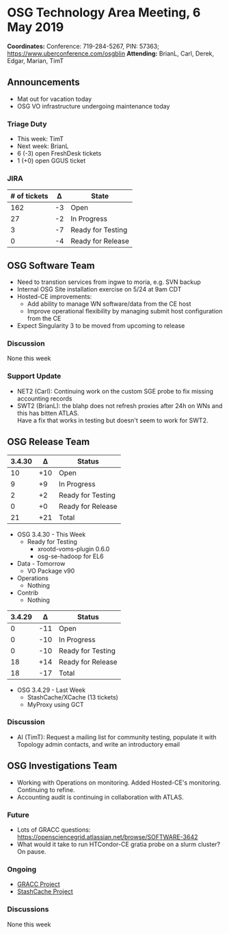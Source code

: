 # OSG Technology Area Meeting,  6 May 2019

**Coordinates:** Conference: 719-284-5267, PIN: 57363; <https://www.uberconference.com/osgblin>
**Attending:** BrianL, Carl, Derek, Edgar, Marian, TimT


## Announcements

-   Mat out for vacation today
-   OSG VO infrastructure undergoing maintenance today


### Triage Duty

-   This week: TimT
-   Next week: BrianL
-   6 (-3) open FreshDesk tickets
-   1 (+0) open GGUS ticket


### JIRA

| # of tickets | &Delta; | State             |
|------------ |------- |----------------- |
| 162          | -3      | Open              |
| 27           | -2      | In Progress       |
| 3            | -7      | Ready for Testing |
| 0            | -4      | Ready for Release |


## OSG Software Team

-   Need to transtion services from ingwe to moria, e.g. SVN backup
-   Internal OSG Site installation exercise on 5/24 at 9am CDT
-   Hosted-CE improvements:  
    -   Add ability to manage WN software/data from the CE host
    -   Improve operational flexibility by managing submit host configuration from the CE
-   Expect Singularity 3 to be moved from upcoming to release


### Discussion

None this week  


### Support Update

-   NET2 (Carl): Continuing work on the custom SGE probe to fix missing accounting records
-   SWT2 (BrianL): the blahp does not refresh proxies after 24h on WNs and this has bitten ATLAS.  
    Have a fix that works in testing but doesn't seem to work for SWT2.


## OSG Release Team

| 3.4.30 | &Delta; | Status            |
|------ |------- |----------------- |
| 10     | +10     | Open              |
| 9      | +9      | In Progress       |
| 2      | +2      | Ready for Testing |
| 0      | +0      | Ready for Release |
| 21     | +21     | Total             |

-   OSG 3.4.30 - This Week
    -   Ready for Testing  
        -   xrootd-voms-plugin 0.6.0
        -   osg-se-hadoop for EL6
-   Data - Tomorrow
    -   VO Package v90
-   Operations  
    -   Nothing
-   Contrib  
    -   Nothing

| 3.4.29 | &Delta; | Status            |
|------ |------- |----------------- |
| 0      | -11     | Open              |
| 0      | -10     | In Progress       |
| 0      | -10     | Ready for Testing |
| 18     | +14     | Ready for Release |
| 18     | -17     | Total             |

-   OSG 3.4.29 - Last Week
    -   StashCache/XCache (13 tickets)
    -   MyProxy using GCT


### Discussion

-   AI (TimT): Request a mailing list for community testing, populate it with Topology admin contacts, and write an introductory email


## OSG Investigations Team

-   Working with Operations on monitoring.  Added Hosted-CE's monitoring.  Continuing to refine.
-   Accounting audit is continuing in collaboration with ATLAS.


### Future

-   Lots of GRACC questions: <https://opensciencegrid.atlassian.net/browse/SOFTWARE-3642>
-   What would it take to run HTCondor-CE gratia probe on a slurm cluster?  On pause.


### Ongoing

-   [GRACC Project](https://opensciencegrid.atlassian.net/projects/GRACC)
-   [StashCache Project](http://opensciencegrid.org/docs/data/stashcache/overview/)


### Discussions

None this week
